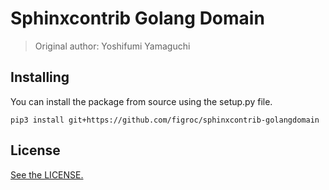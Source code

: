 
# Sphinxcontrib Golang Domain

> Original author: Yoshifumi Yamaguchi <ymotongpoo at gmail.com>

## Installing

You can install the package from source using the setup.py file.

```
pip3 install git+https://github.com/figroc/sphinxcontrib-golangdomain
```

## License

[See the LICENSE.](/LICENSE)
